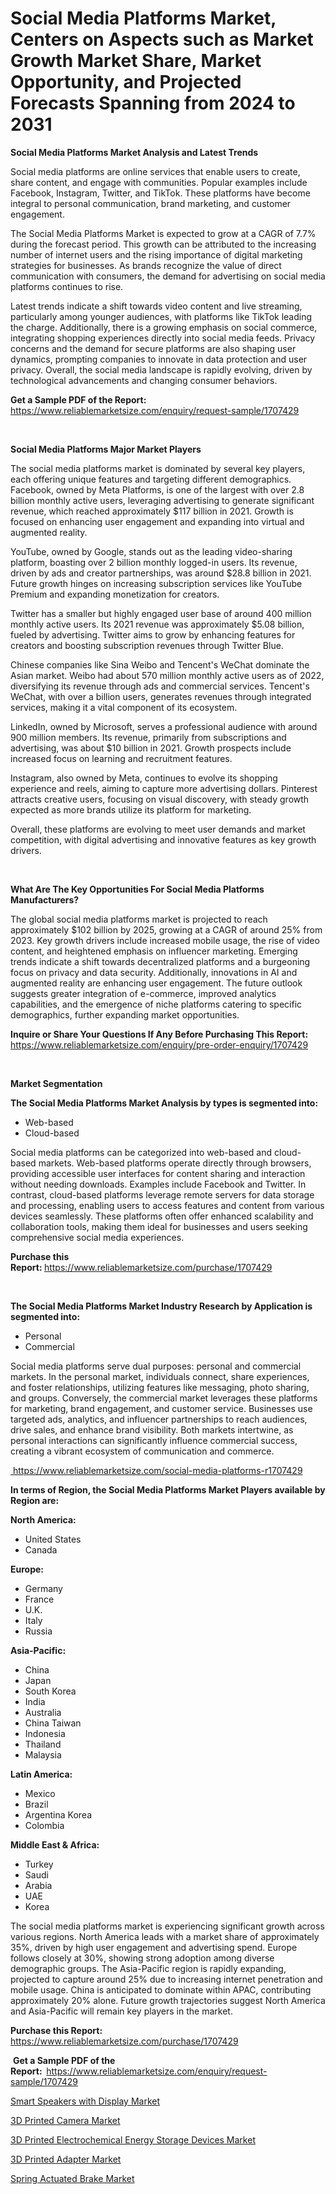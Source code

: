 <p><h1>Social Media Platforms Market, Centers on Aspects such as Market Growth Market Share, Market Opportunity, and Projected Forecasts Spanning from 2024 to 2031</h1></p><p><strong>Social Media Platforms Market Analysis and Latest Trends</strong></p>
<p><p>Social media platforms are online services that enable users to create, share content, and engage with communities. Popular examples include Facebook, Instagram, Twitter, and TikTok. These platforms have become integral to personal communication, brand marketing, and customer engagement.</p><p>The Social Media Platforms Market is expected to grow at a CAGR of 7.7% during the forecast period. This growth can be attributed to the increasing number of internet users and the rising importance of digital marketing strategies for businesses. As brands recognize the value of direct communication with consumers, the demand for advertising on social media platforms continues to rise.</p><p>Latest trends indicate a shift towards video content and live streaming, particularly among younger audiences, with platforms like TikTok leading the charge. Additionally, there is a growing emphasis on social commerce, integrating shopping experiences directly into social media feeds. Privacy concerns and the demand for secure platforms are also shaping user dynamics, prompting companies to innovate in data protection and user privacy. Overall, the social media landscape is rapidly evolving, driven by technological advancements and changing consumer behaviors.</p></p>
<p><strong>Get a Sample PDF of the Report:&nbsp;</strong> <a href="https://www.reliablemarketsize.com/enquiry/request-sample/1707429?utm_campaign=1838&utm_medium=2&utm_source=Github&utm_content=ia&utm_term=17122024&utm_id=social-media-platforms">https://www.reliablemarketsize.com/enquiry/request-sample/1707429</a></p>
<p>&nbsp;</p>
<p><strong>Social Media Platforms Major Market Players</strong></p>
<p><p>The social media platforms market is dominated by several key players, each offering unique features and targeting different demographics. Facebook, owned by Meta Platforms, is one of the largest with over 2.8 billion monthly active users, leveraging advertising to generate significant revenue, which reached approximately $117 billion in 2021. Growth is focused on enhancing user engagement and expanding into virtual and augmented reality.</p><p>YouTube, owned by Google, stands out as the leading video-sharing platform, boasting over 2 billion monthly logged-in users. Its revenue, driven by ads and creator partnerships, was around $28.8 billion in 2021. Future growth hinges on increasing subscription services like YouTube Premium and expanding monetization for creators.</p><p>Twitter has a smaller but highly engaged user base of around 400 million monthly active users. Its 2021 revenue was approximately $5.08 billion, fueled by advertising. Twitter aims to grow by enhancing features for creators and boosting subscription revenues through Twitter Blue.</p><p>Chinese companies like Sina Weibo and Tencent's WeChat dominate the Asian market. Weibo had about 570 million monthly active users as of 2022, diversifying its revenue through ads and commercial services. Tencent's WeChat, with over a billion users, generates revenues through integrated services, making it a vital component of its ecosystem.</p><p>LinkedIn, owned by Microsoft, serves a professional audience with around 900 million members. Its revenue, primarily from subscriptions and advertising, was about $10 billion in 2021. Growth prospects include increased focus on learning and recruitment features.</p><p>Instagram, also owned by Meta, continues to evolve its shopping experience and reels, aiming to capture more advertising dollars. Pinterest attracts creative users, focusing on visual discovery, with steady growth expected as more brands utilize its platform for marketing.</p><p>Overall, these platforms are evolving to meet user demands and market competition, with digital advertising and innovative features as key growth drivers.</p></p>
<p>&nbsp;</p>
<p><strong>What Are The Key Opportunities For Social Media Platforms Manufacturers?</strong></p>
<p><p>The global social media platforms market is projected to reach approximately $102 billion by 2025, growing at a CAGR of around 25% from 2023. Key growth drivers include increased mobile usage, the rise of video content, and heightened emphasis on influencer marketing. Emerging trends indicate a shift towards decentralized platforms and a burgeoning focus on privacy and data security. Additionally, innovations in AI and augmented reality are enhancing user engagement. The future outlook suggests greater integration of e-commerce, improved analytics capabilities, and the emergence of niche platforms catering to specific demographics, further expanding market opportunities.</p></p>
<p><strong>Inquire or Share Your Questions If Any Before Purchasing This Report:</strong> <a href="https://www.reliablemarketsize.com/enquiry/pre-order-enquiry/1707429?utm_campaign=1838&utm_medium=2&utm_source=Github&utm_content=ia&utm_term=17122024&utm_id=social-media-platforms">https://www.reliablemarketsize.com/enquiry/pre-order-enquiry/1707429</a></p>
<p>&nbsp;</p>
<p><strong>Market Segmentation</strong></p>
<p><strong>The Social Media Platforms Market Analysis by types is segmented into:</strong></p>
<p><ul><li>Web-based</li><li>Cloud-based</li></ul></p>
<p><p>Social media platforms can be categorized into web-based and cloud-based markets. Web-based platforms operate directly through browsers, providing accessible user interfaces for content sharing and interaction without needing downloads. Examples include Facebook and Twitter. In contrast, cloud-based platforms leverage remote servers for data storage and processing, enabling users to access features and content from various devices seamlessly. These platforms often offer enhanced scalability and collaboration tools, making them ideal for businesses and users seeking comprehensive social media experiences.</p></p>
<p><strong>Purchase this Report:&nbsp;</strong><a href="https://www.reliablemarketsize.com/purchase/1707429?utm_campaign=1838&utm_medium=2&utm_source=Github&utm_content=ia&utm_term=17122024&utm_id=social-media-platforms">https://www.reliablemarketsize.com/purchase/1707429</a></p>
<p>&nbsp;</p>
<p><strong>The Social Media Platforms Market Industry Research by Application is segmented into:</strong></p>
<p><ul><li>Personal</li><li>Commercial</li></ul></p>
<p><p>Social media platforms serve dual purposes: personal and commercial markets. In the personal market, individuals connect, share experiences, and foster relationships, utilizing features like messaging, photo sharing, and groups. Conversely, the commercial market leverages these platforms for marketing, brand engagement, and customer service. Businesses use targeted ads, analytics, and influencer partnerships to reach audiences, drive sales, and enhance brand visibility. Both markets intertwine, as personal interactions can significantly influence commercial success, creating a vibrant ecosystem of communication and commerce.</p></p>
<p><a href="https://www.reliablemarketsize.com/social-media-platforms-r1707429?utm_campaign=1838&utm_medium=2&utm_source=Github&utm_content=ia&utm_term=17122024&utm_id=social-media-platforms">&nbsp;https://www.reliablemarketsize.com/social-media-platforms-r1707429</a></p>
<p><strong>In terms of Region, the Social Media Platforms Market Players available by Region are:</strong></p>
<p>
    <p> <strong> North America: </strong>
        <ul>
            <li>United States</li>
            <li>Canada</li>
        </ul>
        </p> 
    <p> <strong> Europe: </strong>
        <ul>
            <li>Germany</li>
            <li>France</li>
            <li>U.K.</li>
            <li>Italy</li>
            <li>Russia</li>
        </ul>
        </p> 
    <p> <strong> Asia-Pacific: </strong>
        <ul>
            <li>China</li>
            <li>Japan</li>
            <li>South Korea</li>
            <li>India</li>
            <li>Australia</li>
            <li>China Taiwan</li>
            <li>Indonesia</li>
            <li>Thailand</li>
            <li>Malaysia</li>
        </ul>
        </p> 
    <p> <strong> Latin America: </strong>
        <ul>
            <li>Mexico</li>
            <li>Brazil</li>
            <li>Argentina Korea</li>
            <li>Colombia</li>
        </ul>
        </p> 
    <p> <strong> Middle East & Africa: </strong>
        <ul>
            <li>Turkey</li>
            <li>Saudi</li>
            <li>Arabia</li>
            <li>UAE</li>
            <li>Korea</li>
        </ul>
    </p>
    </p>
<p><p>The social media platforms market is experiencing significant growth across various regions. North America leads with a market share of approximately 35%, driven by high user engagement and advertising spend. Europe follows closely at 30%, showing strong adoption among diverse demographic groups. The Asia-Pacific region is rapidly expanding, projected to capture around 25% due to increasing internet penetration and mobile usage. China is anticipated to dominate within APAC, contributing approximately 20% alone. Future growth trajectories suggest North America and Asia-Pacific will remain key players in the market.</p></p>
<p><strong>Purchase this Report: </strong><a href="https://www.reliablemarketsize.com/purchase/1707429?utm_campaign=1838&utm_medium=2&utm_source=Github&utm_content=ia&utm_term=17122024&utm_id=social-media-platforms">https://www.reliablemarketsize.com/purchase/1707429</a></p>
<p>&nbsp;<strong>Get a Sample PDF of the Report:&nbsp;&nbsp;</strong><a href="https://www.reliablemarketsize.com/enquiry/request-sample/1707429?utm_campaign=1838&utm_medium=2&utm_source=Github&utm_content=ia&utm_term=17122024&utm_id=social-media-platforms">https://www.reliablemarketsize.com/enquiry/request-sample/1707429</a></p>
<p><strong></strong></p>
<p><p><a href="https://www.linkedin.com/pulse/in-depth-smart-speakers-display-market-study-2024-2031-ylp1e?utm_campaign=1838&utm_medium=2&utm_source=Github&utm_content=ia&utm_term=17122024&utm_id=social-media-platforms">Smart Speakers with Display Market</a></p><p><a href="https://www.linkedin.com/pulse/detailed-market-study-global-3d-printed-camera-industry-2024-2031-lod3e?utm_campaign=1838&utm_medium=2&utm_source=Github&utm_content=ia&utm_term=17122024&utm_id=social-media-platforms">3D Printed Camera Market</a></p><p><a href="https://www.linkedin.com/pulse/3d-printed-electrochemical-energy-storage-devices-market-e9hye?utm_campaign=1838&utm_medium=2&utm_source=Github&utm_content=ia&utm_term=17122024&utm_id=social-media-platforms">3D Printed Electrochemical Energy Storage Devices Market</a></p><p><a href="https://www.linkedin.com/pulse/global-3d-printed-adapter-market-study-2024-2031-overview-i4fpf?utm_campaign=1838&utm_medium=2&utm_source=Github&utm_content=ia&utm_term=17122024&utm_id=social-media-platforms">3D Printed Adapter Market</a></p><p><a href="https://www.linkedin.com/pulse/spring-actuated-brake-market-size-growth-trends-statistics-8cc5f?utm_campaign=1838&utm_medium=2&utm_source=Github&utm_content=ia&utm_term=17122024&utm_id=social-media-platforms">Spring Actuated Brake Market</a></p></p>